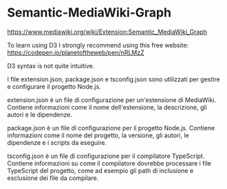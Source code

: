# Semantic-MediaWiki-Graph
https://www.mediawiki.org/wiki/Extension:Semantic_MediaWiki_Graph

To learn using D3 I strongly recommend using this free website: https://codepen.io/planetoftheweb/pen/nRLMzZ

D3 syntax is not quite intuitive. 

I file extension.json, package.json e tsconfig.json sono utilizzati per gestire e configurare il progetto Node.js.

extension.json è un file di configurazione per un'estensione di MediaWiki. Contiene informazioni come il nome dell'estensione, la descrizione, gli autori e le dipendenze.

package.json è un file di configurazione per il progetto Node.js. Contiene informazioni come il nome del progetto, la versione, gli autori, le dipendenze e i scripts da eseguire.

tsconfig.json è un file di configurazione per il compilatore TypeScript. Contiene informazioni su come il compilatore dovrebbe processare i file TypeScript del progetto, come ad esempio gli path di inclusione e esclusione dei file da compilare.
